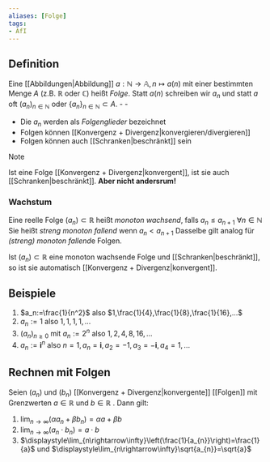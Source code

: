 ```yaml
---
aliases: [Folge]
tags:
- AfI
---
```

## Definition
Eine [[Abbildungen|Abbildung]] $a:\mathbb{N}\rightarrow\mathbb{A},n\mapsto a(n)$ mit einer bestimmten Menge $A$ (z.B. $\mathbb{R}$ oder $\mathbb{C}$) heißt *Folge*. Statt $a(n)$ schreiben wir $a_{n}$ und statt $a$ oft $(a_{n})_{n\in\mathbb{N}}$ oder $\{a_{n}\}_{n\in\mathbb{N}}\subset A$. - - 

- Die $a_n$ werden als *Folgenglieder* bezeichnet
- Folgen können [[Konvergenz + Divergenz|konvergieren/divergieren]]
- Folgen können auch [[Schranken|beschränkt]] sein

> [!NOTE] 
> Ist eine Folge [[Konvergenz + Divergenz|konvergent]], ist sie auch [[Schranken|beschränkt]]. **Aber nicht andersrum!**

### Wachstum
Eine reelle Folge $(a_{n})\subset\mathbb{R}$ heißt *monoton wachsend*, falls $a_{n}\leq a_{n+1}$ $\forall n\in\mathbb{N}$
Sie heißt *streng monoton fallend* wenn $a_{n}<a_{n+1}$
Dasselbe gilt analog für *(streng) monoton fallend*e Folgen.

Ist $(a_{n})\subset\mathbb{R}$ eine monoton wachsende Folge und [[Schranken|beschränkt]], so ist sie automatisch [[Konvergenz + Divergenz|konvergent]].

## Beispiele
1. $a_n:=\frac{1}{n^2}$ also $1,\frac{1}{4},\frac{1}{8},\frac{1}{16},...$
2. $a_{n}:=1$ also $1,1,1,1,...$
3. $(a_{n})_{n\geq0}$ mit $a_{n}:=2^{n}$ also $1,2,4,8,16,...$
4. $a_{n}:=\textbf{i}^{n}$ also $n=1,a_{n}=\textbf{i},a_{2}=-1,a_3=-\textbf{i},a_4=1,...$

## Rechnen mit Folgen
Seien $(a_{n})$ und $(b_{n})$ [[Konvergenz + Divergenz|konvergente]] [[Folgen]] mit Grenzwerten $a\in\mathbb{R}$ und $b\in\mathbb{R}$ .
Dann gilt:
1. $\displaystyle\lim_{n\rightarrow\infty}(\alpha a_{n}+\beta b_{n})=\alpha a + \beta b$  
2. $\displaystyle\lim_{n\rightarrow\infty}(a_{n}\cdot b_{n})=a\cdot b$
3. $\displaystyle\lim_{n\rightarrow\infty}\left(\frac{1}{a_{n}}\right)=\frac{1}{a}$  und  $\displaystyle\lim_{n\rightarrow\infty}\sqrt{a_{n}}=\sqrt{a}$
